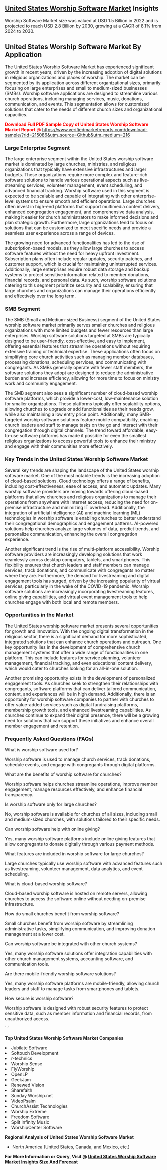 <h2><a href="https://www.verifiedmarketreports.com/download-sample/?rid=215086&amp;utm_source=Github&amp;utm_medium=216" target="_blank">United States Worship Software Market</a> Insights</h2><p>Worship Software Market size was valued at USD 1.5 Billion in 2022 and is projected to reach USD 2.8 Billion by 2030, growing at a CAGR of 8.1% from 2024 to 2030.</p><p><h2>United States Worship Software Market By Application</h2><p>The United States Worship Software Market has experienced significant growth in recent years, driven by the increasing adoption of digital solutions in religious organizations and places of worship. The market can be segmented by its application across different organizational sizes, primarily focusing on large enterprises and small to medium-sized businesses (SMBs). Worship software applications are designed to streamline various church operations, including managing services, music, donations, communication, and events. This segmentation allows for customized solutions that cater to the needs of different church sizes and organizational capacities.</p><p><p><span class=""><span style="color: #ff0000;"><strong>Download Full PDF Sample Copy of United States Worship Software Market Report</strong> @ </span><a href="https://www.verifiedmarketreports.com/download-sample/?rid=215086&amp;utm_source=Github&amp;utm_medium=216" target="_blank">https://www.verifiedmarketreports.com/download-sample/?rid=215086&amp;utm_source=Github&amp;utm_medium=216</a></span></p></p><h3>Large Enterprise Segment</h3><p>The large enterprise segment within the United States worship software market is dominated by large churches, ministries, and religious organizations that typically have extensive infrastructures and larger budgets. These organizations require more complex and feature-rich software solutions to handle various operational aspects such as live-streaming services, volunteer management, event scheduling, and advanced financial tracking. Worship software used in this segment is expected to be scalable and capable of integrating with other enterprise-level systems to ensure smooth and efficient operations. Large churches often invest in high-end platforms that support multimedia content delivery, enhanced congregation engagement, and comprehensive data analysis, making it easier for church administrators to make informed decisions and plan strategic growth. Furthermore, large organizations tend to focus on solutions that can be customized to meet specific needs and provide a seamless user experience across a range of devices.</p><p>The growing need for advanced functionalities has led to the rise of subscription-based models, as they allow large churches to access software features without the need for heavy upfront investment. Subscription plans often include regular updates, security patches, and customer support, which is crucial for maintaining uninterrupted services. Additionally, large enterprises require robust data storage and backup systems to protect sensitive information related to member donations, financial records, and personal data. As such, worship software solutions catering to this segment prioritize security and scalability, ensuring that large churches and organizations can manage their operations efficiently and effectively over the long term.</p><h3>SMB Segment</h3><p>The SMB (Small and Medium-sized Business) segment of the United States worship software market primarily serves smaller churches and religious organizations with more limited budgets and fewer resources than large enterprises. Worship software solutions targeted at SMBs are typically designed to be user-friendly, cost-effective, and easy to implement, offering essential features that streamline operations without requiring extensive training or technical expertise. These applications often focus on simplifying core church activities such as managing member databases, processing donations, scheduling services, and communicating with congregants. As SMBs generally operate with fewer staff members, the software solutions they adopt are designed to reduce the administrative burden and increase efficiency, allowing for more time to focus on ministry work and community engagement.</p><p>The SMB segment also sees a significant number of cloud-based worship software platforms, which provide a lower-cost, low-maintenance solution for smaller organizations. These platforms typically offer scalability options, allowing churches to upgrade or add functionalities as their needs grow, while also maintaining a low entry price point. Additionally, many SMB-targeted worship software solutions feature mobile compatibility, enabling church leaders and staff to manage tasks on the go and interact with their congregation through digital channels. The trend toward affordable, easy-to-use software platforms has made it possible for even the smallest religious organizations to access powerful tools to enhance their ministry and engage with their communities more effectively.</p><h3>Key Trends in the United States Worship Software Market</h3><p>Several key trends are shaping the landscape of the United States worship software market. One of the most notable trends is the increasing adoption of cloud-based solutions. Cloud technology offers a range of benefits, including cost-effectiveness, ease of access, and automatic updates. Many worship software providers are moving towards offering cloud-based platforms that allow churches and religious organizations to manage their operations from anywhere with internet access, reducing the need for on-premise infrastructure and minimizing IT overhead. Additionally, the integration of artificial intelligence (AI) and machine learning (ML) technologies in worship software is enabling churches to better understand their congregational demographics and engagement patterns. AI-powered solutions help churches analyze large volumes of data, predict trends, and personalize communication, enhancing the overall congregation experience.</p><p>Another significant trend is the rise of multi-platform accessibility. Worship software providers are increasingly developing solutions that work seamlessly across desktop computers, tablets, and smartphones. This flexibility ensures that church leaders and staff members can manage services, track donations, and communicate with congregants no matter where they are. Furthermore, the demand for livestreaming and digital engagement tools has surged, driven by the increasing popularity of virtual services, particularly in the wake of the COVID-19 pandemic. Worship software solutions are increasingly incorporating livestreaming features, online giving capabilities, and virtual event management tools to help churches engage with both local and remote members.</p><h3>Opportunities in the Market</h3><p>The United States worship software market presents several opportunities for growth and innovation. With the ongoing digital transformation in the religious sector, there is a significant demand for more sophisticated, integrated solutions that can enhance church operations and outreach. One key opportunity lies in the development of comprehensive church management systems that offer a wide range of functionalities in one platform. This can include features for service planning, volunteer management, financial tracking, and even educational content delivery, which would cater to churches looking for an all-in-one solution.</p><p>Another promising opportunity exists in the development of personalized engagement tools. As churches seek to strengthen their relationships with congregants, software platforms that can deliver tailored communication, content, and experiences will be in high demand. Additionally, there is an opportunity for worship software companies to partner with churches to offer value-added services such as digital fundraising platforms, membership growth tools, and enhanced livestreaming capabilities. As churches continue to expand their digital presence, there will be a growing need for solutions that can support these initiatives and enhance overall member engagement and retention.</p><h3>Frequently Asked Questions (FAQs)</h3><p>What is worship software used for?</p><p>Worship software is used to manage church services, track donations, schedule events, and engage with congregants through digital platforms.</p><p>What are the benefits of worship software for churches?</p><p>Worship software helps churches streamline operations, improve member engagement, manage resources effectively, and enhance financial transparency.</p><p>Is worship software only for large churches?</p><p>No, worship software is available for churches of all sizes, including small and medium-sized churches, with solutions tailored to their specific needs.</p><p>Can worship software help with online giving?</p><p>Yes, many worship software platforms include online giving features that allow congregants to donate digitally through various payment methods.</p><p>What features are included in worship software for large churches?</p><p>Large churches typically use worship software with advanced features such as livestreaming, volunteer management, data analytics, and event scheduling.</p><p>What is cloud-based worship software?</p><p>Cloud-based worship software is hosted on remote servers, allowing churches to access the software online without needing on-premise infrastructure.</p><p>How do small churches benefit from worship software?</p><p>Small churches benefit from worship software by streamlining administrative tasks, simplifying communication, and improving donation management at a lower cost.</p><p>Can worship software be integrated with other church systems?</p><p>Yes, many worship software solutions offer integration capabilities with other church management systems, accounting software, and communication tools.</p><p>Are there mobile-friendly worship software solutions?</p><p>Yes, many worship software platforms are mobile-friendly, allowing church leaders and staff to manage tasks from smartphones and tablets.</p><p>How secure is worship software?</p><p>Worship software is designed with robust security features to protect sensitive data, such as member information and financial records, from unauthorized access.</p>```</p><p><strong>Top United States Worship Software Market Companies</strong></p><div data-test-id=""><p><li>Jubilate Software</li><li> Softouch Development</li><li> r-technics</li><li> Worship Sense</li><li> FlyWorship</li><li> OpenLP</li><li> GeekJam</li><li> Renewed Vision</li><li> Sharefaith</li><li> Sunday Worship.net</li><li> VideoPsalm</li><li> ChurchAssist Technologies</li><li> Worship Extreme</li><li> Freedom Software</li><li> Split Infinity Music</li><li> WorshipCenter Software</li></p><div><strong>Regional Analysis of&nbsp;United States Worship Software Market</strong></div><ul><li dir="ltr"><p dir="ltr">North America&nbsp;(United States, Canada, and Mexico, etc.)</p></li></ul><p><strong>For More Information or Query, Visit @&nbsp;</strong><strong><a href="https://www.verifiedmarketreports.com/product/worship-software-market/?utm_source=Github&amp;utm_medium=216" target="_blank">United States Worship Software Market Insights Size And Forecast</a></strong></p></div>
